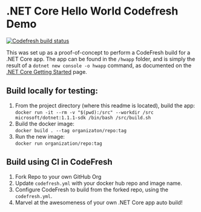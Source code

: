 # .NET Core Hello World Codefresh Demo

[![Codefresh build status]( https://g.codefresh.io/api/badges/build?repoOwner=dzirkler&repoName=dotnetcorehelloworld&branch=master&pipelineName=dotnetcorehelloworld&accountName=dzirkler&type=cf-1)]( https://g.codefresh.io/repositories/dzirkler/dotnetcorehelloworld/builds?filter=trigger:build;branch:master;service:58e01fab16247f01003ce312~dotnetcorehelloworld)

This was set up as a proof-of-concept to perform a CodeFresh build for a .NET Core app. The app can be found in 
the `/hwapp` folder, and is simply the result of a `dotnet new console -o hwapp` command, as documented on the 
[.NET Core Getting Started](https://www.microsoft.com/net/core) page.


## Build locally for testing:

1. From the project directory (where this readme is located), build the app:  
`docker run -it --rm -v "$(pwd):/src" --workdir /src microsoft/dotnet:1.1.1-sdk /bin/bash /src/build.sh`
1. Build the docker image:  
`docker build . --tag organizaton/repo:tag`
1. Run the new image:  
`docker run organization/repo:tag`

## Build using CI in CodeFresh

1. Fork Repo to your own GitHub Org
1. Update `codefresh.yml` with your docker hub repo and image name.
1. Configure CodeFresh to build from the forked repo, using the `codefresh.yml`.
1. Marvel at the awesomeness of your own .NET Core app auto build!


